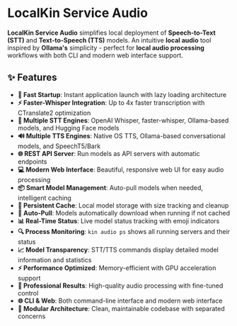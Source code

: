 # LocalKin Service Audio

**LocalKin Service Audio** simplifies local deployment of **Speech-to-Text (STT)** and **Text-to-Speech (TTS)** models. An intuitive **local audio** tool inspired by **Ollama's** simplicity - perfect for **local audio processing** workflows with both CLI and modern web interface support.

## ✨ Features

- **🚀 Fast Startup**: Instant application launch with lazy loading architecture
- **⚡ Faster-Whisper Integration**: Up to 4x faster transcription with CTranslate2 optimization
- **🎯 Multiple STT Engines**: OpenAI Whisper, faster-whisper, Ollama-based models, and Hugging Face models
- **🔊 Multiple TTS Engines**: Native OS TTS, Ollama-based conversational models, and SpeechT5/Bark
- **🌐 REST API Server**: Run models as API servers with automatic endpoints
- **💻 Modern Web Interface**: Beautiful, responsive web UI for easy audio processing
- **📦 Smart Model Management**: Auto-pull models when needed, intelligent caching
- **💾 Persistent Cache**: Local model storage with size tracking and cleanup
- **🔄 Auto-Pull**: Models automatically download when running if not cached
- **📊 Real-Time Status**: Live model status tracking with emoji indicators
- **🔍 Process Monitoring**: `kin audio ps` shows all running servers and their status
- **📈 Model Transparency**: STT/TTS commands display detailed model information and statistics
- **⚡ Performance Optimized**: Memory-efficient with GPU acceleration support
- **🎨 Professional Results**: High-quality audio processing with fine-tuned control
- **🌐 CLI & Web**: Both command-line interface and modern web interface
- **🔧 Modular Architecture**: Clean, maintainable codebase with separated concerns
